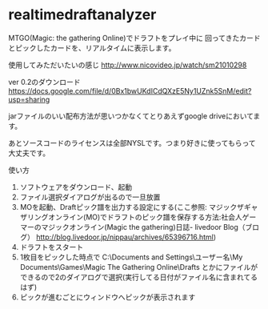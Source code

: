 realtimedraftanalyzer
=====================
MTGO(Magic: the gathering Online)でドラフトをプレイ中に
回ってきたカードとピックしたカードを、リアルタイムに表示します。

使用してみただいたいの感じ http://www.nicovideo.jp/watch/sm21010298

ver 0.2のダウンロード
https://docs.google.com/file/d/0Bx1bwUKdICdQXzE5Ny1UZnk5SnM/edit?usp=sharing

jarファイルのいい配布方法が思いつかなくてとりあえずgoogle driveにおいてます。

あとソースコードのライセンスは全部NYSLです。つまり好きに使ってもらって大丈夫です。

使い方

1. ソフトウェアをダウンロード、起動
2. ファイル選択ダイアログが出るので一旦放置
3. MOを起動、Draftピック譜を出力する設定にする(ここ参照: マジックザギャザリングオンライン(MO)でドラフトのピック譜を保存する方法:社会人ゲーマーのマジックオンライン(Magic the gathering)日誌- livedoor Blog（ブログ） http://blog.livedoor.jp/nippau/archives/65396716.html)
4. ドラフトをスタート
5. 1枚目をピックした時点で C:\Documents and Settings\ユーザー名\My Documents\Games\Magic The Gathering Online\Drafts とかにファイルができるので2のダイアログで選択(実行してる日付がファイル名に含まれてるはず)
6. ピックが進むごとにウィンドウへピックが表示されます
